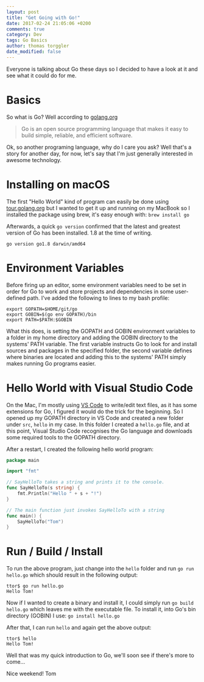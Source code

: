 ```yaml
---
layout: post
title: "Get Going with Go!"
date: 2017-02-24 21:05:06 +0200
comments: true
category: Dev
tags: Go Basics
author: thomas torggler
date_modified: false
---
```


Everyone is talking about Go these days so I decided to have a look at it and see what it could do for me. 

<!-- more -->

# Basics

So what is Go? Well according to [golang.org](https://golang.org) 
> Go is an open source programming language that makes it easy to build simple, reliable, and efficient software.

Ok, so another programing language, why do I care you ask? Well that's a story for another day, for now, let's say that I'm just generally interested in awesome technology.

# Installing on macOS

The first "Hello World" kind of program can easily be done using [tour.golang.org](https://tour.golang.org) but I wanted to get it up and running on my MacBook so I installed the package using brew, it's easy enough with: `brew install go`

Afterwards, a quick `go version` confirmed that the latest and greatest version of Go has been installed. 1.8 at the time of writing.

`go version go1.8 darwin/amd64`

# Environment Variables

Before firing up an editor, some environment variables need to be set in order for Go to work and store projects and dependencies in some user-defined path. I've added the following to lines to my bash profile:

```
export GOPATH=$HOME/git/go
export GOBIN=$(go env GOPATH)/bin
export PATH=$PATH:$GOBIN
```

What this does, is setting the GOPATH and GOBIN environment variables to a folder in my home directory and adding the GOBIN directory to the systems' PATH variable. 
The first variable instructs Go to look for and install sources and packages in the specified folder, the second variable defines where binaries are located and adding this to the systems' PATH simply makes running Go programs easier.

# Hello World with Visual Studio Code

On the Mac, I'm mostly using [VS Code](https://code.visualstudio.com) to write/edit text files, as it has some extensions for Go, I figured it would do the trick for the beginning. So I opened up my GOPATH directory in VS Code and created a new folder under `src`, `hello` in my case. 
In this folder I created a `hello.go` file, and at this point, Visual Studio Code recognises the Go language and downloads some required tools to the GOPATH directory. 

After a restart, I created the following hello world program:

```go
package main

import "fmt"

// SayHelloTo takes a string and prints it to the console.
func SayHelloTo(s string) {
	fmt.Println("Hello " + s + "!")
}

// The main function just invokes SayHelloTo with a string
func main() {
	SayHelloTo("Tom")
}
```

# Run / Build / Install

To run the above program, just change into the `hello` folder and run `go run hello.go` which should result in the following output:

```
ttor$ go run hello.go
Hello Tom!
```

Now if I wanted to create a binary and install it, I could simply run `go build hello.go` which leaves me with the executable file. To install it, into Go's bin directory (GOBIN) I use: `go install hello.go`

After that, I can run `hello` and again get the above output:

```
ttor$ hello
Hello Tom!
```

Well that was my quick introduction to Go, we'll soon see if there's more to come...

Nice weekend!
Tom
